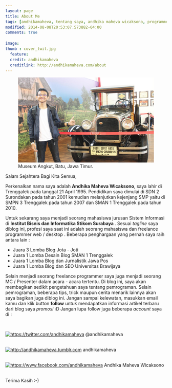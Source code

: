 ```yaml
---
layout: page
title: About Me
tags: [andhikamaheva, tentang saya, andhika maheva wicaksono, programmer indonesia]
modified: 2014-08-08T20:53:07.573882-04:00
comments: true

image:
thumb : cover_twit.jpg
  feature:
  credit: andhikamaheva
  creditlink: http://andhikamaheva.com/about
---
```

<figure>
	<img src="/images/cover_twit.jpg"/>
	<figcaption>Museum Angkut, Batu, Jawa Timur</a>.</figcaption>
</figure>

Salam Sejahtera Bagi Kita Semua,

Perkenalkan nama saya adalah <strong>Andhika Maheva Wicaksono</strong>, saya lahir di Trenggalek pada tanggal 21 April 1995. Pendidikan saya dimulai di SDN 2 Surondakan pada tahun 2001 kemudian melanjutkan kejenjang SMP yaitu di SMPN 3 Trenggalek pada tahun 2007 dan SMAN 1 Trenggalek pada tahun 2010.

Untuk sekarang saya menjadi seorang mahasiswa jurusan Sistem Informasi di <strong>Institut Bisnis dan Informatika Stikom Surabaya </strong>. Sesuai <em>tagline </em>saya diblog ini, profesi saya saat ini adalah seorang mahasiswa dan freelance programmer web / desktop .
Beberapa penghargaan yang pernah saya raih antara lain :


* Juara 3 Lomba Blog Jota - Joti
* Juara 1 Lomba Desain Blog SMAN 1 Trenggalek
* Juara 1 Lomba Blog dan Jurnalistik Jawa Pos
* Juara 1 Lomba Blog dan SEO Universitas Brawijaya

Selain menjadi seorang freelance programmer saya juga menjadi seorang MC / Presenter dalam acara - acara tertentu.
Di blog ini, saya akan membagikan sedikit pengetahuan saya tentang pemrograman. Selain pemrograman, beberapa tips, trick maupun cerita menarik lainnya akan saya bagikan juga diblog ini. Jangan sampai kelewatan, masukkan email kamu dan klik button <strong>follow</strong> untuk mendapatkan informasi artikel terbaru dari blog saya *promosi* :D
Jangan lupa follow juga beberapa <em>account </em>saya di :

<br>

<a href="https://twitter.com/andhikamaheva"><img src="https://aaaandhika.files.wordpress.com/2015/01/social38.png?w=150" alt="https://twitter.com/andhikamaheva" width="32" height="32" /></a> <a title="@andhikamaheva" href="http://twitter.com/andhikamaheva" target="_blank" style="text-decoration:none">@andhikamaheva</a>
<br>
<br>

<a href="http://andhikamaheva.tumblr.com" rel="attachment wp-att-23"><img  src="https://aaaandhika.files.wordpress.com/2015/01/tumblr9.png?w=150" alt="http://andhikamaheva.tumblr.com" width="30" height="30" /></a> <a title="andhikamaheva" href="http://andhikamaheva.tumblr.com" target="_blank" style="text-decoration:none">andhikamaheva</a>
<br>
<br>

<a href="https://aaaandhika.files.wordpress.com/2015/01/facebook24.png"><img  src="https://aaaandhika.files.wordpress.com/2015/01/facebook24.png?w=150" alt="https://www.facebook.com/andhikamaheva" width="27" height="27" /></a><a title="Andhika Maheva Wicaksono" href="https://www.facebook.com/andhikamaheva" target="_blank" style="text-decoration:none"> Andhika Maheva Wicaksono</a>

<br>
Terima Kasih :-)
